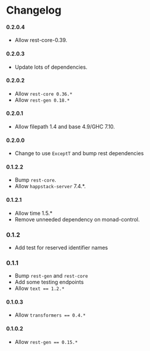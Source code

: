 # Changelog

#### 0.2.0.4

* Allow rest-core-0.39.

#### 0.2.0.3

* Update lots of dependencies.

#### 0.2.0.2

* Allow `rest-core 0.36.*`
* Allow `rest-gen 0.18.*`

#### 0.2.0.1

* Allow filepath 1.4 and base 4.9/GHC 7.10.

#### 0.2.0.0

* Change to use `ExceptT` and bump rest dependencies

#### 0.1.2.2

* Bump `rest-core`.
* Allow `happstack-server` 7.4.*.

#### 0.1.2.1

* Allow time 1.5.*
* Remove unneeded dependency on monad-control.

### 0.1.2

* Add test for reserved identifier names

### 0.1.1

* Bump `rest-gen` and `rest-core`
* Add some testing endpoints
* Allow `text == 1.2.*`

#### 0.1.0.3

* Allow `transformers == 0.4.*`

#### 0.1.0.2

* Allow `rest-gen == 0.15.*`
